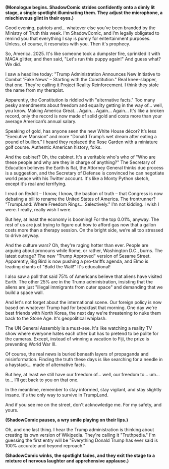 **(Monologue begins. ShadowComic strides confidently onto a dimly lit stage, a single spotlight illuminating them. They adjust the microphone, a mischievous glint in their eyes.)**

Good evening, patriots and… whatever else you’ve been branded by the Ministry of Truth this week. I'm ShadowComic, and I’m legally obligated to remind you that everything I say is purely for entertainment purposes. Unless, of course, it resonates with you. Then it's prophecy.

So, America. 2025. It's like someone took a dumpster fire, sprinkled it with MAGA glitter, and then said, "Let's run this puppy again!" And guess what? We did.

I saw a headline today: "Trump Administration Announces New Initiative to Combat 'Fake News' – Starting with the Constitution." Real knee-slapper, that one. They're calling it Project Reality Reinforcement. I think they stole the name from my therapist.

Apparently, the Constitution is riddled with "alternative facts." Too many pesky amendments about freedom and equality getting in the way of… well, you know. Making America Great… Again… Again… Again… It's like a broken record, only the record is now made of solid gold and costs more than your average American’s annual salary.

Speaking of gold, has anyone seen the new White House décor? It’s less “Executive Mansion” and more “Donald Trump’s wet dream after eating a pound of bullion.” I heard they replaced the Rose Garden with a miniature golf course. Authentic American history, folks.

And the cabinet? Oh, the cabinet. It's a veritable who's who of "Who are these people and why are they in charge of anything?" The Secretary of Education believes the Earth is flat, the Attorney General thinks due process is a suggestion, and the Secretary of Defense is convinced he can negotiate world peace with his Twitter account. It's like a Monty Python sketch, except it's real and terrifying.

I read on Reddit – I know, I know, the bastion of truth – that Congress is now debating a bill to rename the United States of America. The frontrunner? "TrumpLand: Where Freedom Rings… Selectively." I’m not kidding. I wish I were. I really, really wish I were.

But hey, at least the economy is booming! For the top 0.01%, anyway. The rest of us are just trying to figure out how to afford gas now that a gallon costs more than a therapy session. On the bright side, we’re all too stressed to drive anyway.

And the culture wars? Oh, they're raging hotter than ever. People are arguing about pronouns while Rome, or rather, Washington D.C., burns. The latest outrage? The new "Trump Approved" version of Sesame Street. Apparently, Big Bird is now pushing a pro-tariffs agenda, and Elmo is leading chants of "Build the Wall!" It's educational!

I also saw a poll that said 75% of Americans believe that aliens have visited Earth. The other 25% are in the Trump administration, insisting that the aliens are just "illegal immigrants from outer space" and demanding that we build a space wall.

And let's not forget about the international scene. Our foreign policy is now based on whatever Trump had for breakfast that morning. One day we're best friends with North Korea, the next day we're threatening to nuke them back to the Stone Age. It's geopolitical whiplash.

The UN General Assembly is a must-see. It's like watching a reality TV show where everyone hates each other but has to pretend to be polite for the cameras. Except, instead of winning a vacation to Fiji, the prize is preventing World War III.

Of course, the real news is buried beneath layers of propaganda and misinformation. Finding the truth these days is like searching for a needle in a haystack… made of alternative facts.

But hey, at least we still have our freedom of… well, our freedom to… um… to… I’ll get back to you on that one.

In the meantime, remember to stay informed, stay vigilant, and stay slightly insane. It's the only way to survive in TrumpLand.

And if you see me on the street, don't acknowledge me. For my safety, and yours.

**(ShadowComic pauses, a wry smile playing on their lips.)**

Oh, and one last thing. I hear the Trump administration is thinking about creating its own version of Wikipedia. They're calling it "Truthpedia." I'm guessing the first entry will be "Everything Donald Trump has ever said is 100% accurate and beyond reproach."

**(ShadowComic winks, the spotlight fades, and they exit the stage to a mixture of nervous laughter and apprehensive applause.)**